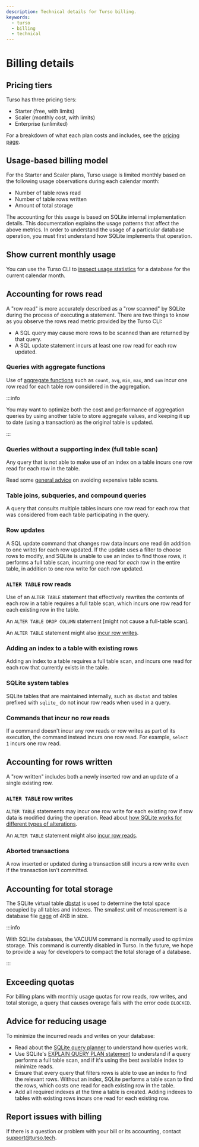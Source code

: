 ```yaml
---
description: Technical details for Turso billing.
keywords:
  - turso
  - billing
  - technical
---
```


# Billing details

## Pricing tiers

Turso has three pricing tiers:

- Starter (free, with limits)
- Scaler (monthly cost, with limits)
- Enterprise (unlimited)

For a breakdown of what each plan costs and includes, see the [pricing page].

## Usage-based billing model

For the Starter and Scaler plans, Turso usage is limited monthly based on the
following usage observations during each calendar month:

- Number of table rows read
- Number of table rows written
- Amount of total storage

The accounting for this usage is based on SQLite internal implementation
details. This documentation explains the usage patterns that affect the above
metrics. In order to understand the usage of a particular database operation,
you must first understand how SQLite implements that operation.

## Show current monthly usage

You can use the Turso CLI to [inspect usage statistics] for a database for the
current calendar month.

## Accounting for rows read

A "row read" is more accurately described as a "row scanned" by SQLite during
the process of executing a statement. There are two things to know as you
observe the rows read metric provided by the Turso CLI:

- A SQL query may cause more rows to be scanned than are returned by that query.
- A SQL update statement incurs at least one row read for each row updated.

### Queries with aggregate functions

Use of [aggregate functions] such as `count`, `avg`, `min`, `max`, and `sum`
incur one row read for each table row considered in the aggregation.

:::info

You may want to optimize both the cost and performance of aggregation queries by
using another table to store aggregate values, and keeping it up to date (using
a transaction) as the original table is updated.

:::

### Queries without a supporting index (full table scan)

Any query that is not able to make use of an index on a table incurs one row
read for each row in the table.

Read some [general advice](#advice-for-reducing-usage) on avoiding expensive
table scans.

### Table joins, subqueries, and compound queries

A query that consults multiple tables incurs one row read for each row that was
considered from each table participating in the query.

### Row updates

A SQL update command that changes row data incurs one read (in addition to one
write) for each row updated. If the update uses a filter to choose rows to
modify, and SQLite is unable to use an index to find those rows, it performs a
full table scan, incurring one read for *each* row in the entire table, in
addition to one row write for each row updated.

### `ALTER TABLE` row reads

Use of an `ALTER TABLE` statement that effectively rewrites the contents of each
row in a table requires a full table scan, which incurs one row read for each
existing row in the table.

An `ALTER TABLE DROP COLUMN` statement [might not cause a full-table scan].

An `ALTER TABLE` statement might also [incur row
writes](#alter-table-row-writes).

### Adding an index to a table with existing rows

Adding an index to a table requires a full table scan, and incurs one read for
each row that currently exists in the table.

### SQLite system tables

SQLite tables that are maintained internally, such as `dbstat` and tables
prefixed with `sqlite_` do not incur row reads when used in a query.

### Commands that incur no row reads

If a command doesn't incur any row reads or row writes as part of its execution,
the command instead incurs one row read. For example, `select 1` incurs one row
read.

## Accounting for rows written

A "row written" includes both a newly inserted row and an update of a single
existing row.

### `ALTER TABLE` row writes

`ALTER TABLE` statements may incur one row write for each existing row if row
data is modified during the operation. Read about [how SQLite works for
different types of alterations].

An `ALTER TABLE` statement might also [incur row reads](#alter-table-row-reads).

### Aborted transactions

A row inserted or updated during a transaction still incurs a row write even if
the transaction isn't committed.

## Accounting for total storage

The SQLite virtual table [dbstat] is used to determine the total space occupied
by all tables and indexes. The smallest unit of measurement is a database file
[page] of 4KB in size.

:::info

With SQLite databases, the VACUUM command is normally used to optimize storage.
This command is currently disabled in Turso. In the future, we hope to provide a
way for developers to compact the total storage of a database.

:::

## Exceeding quotas

For billing plans with monthly usage quotas for row reads, row writes, and total
storage, a query that causes overage fails with the error code `BLOCKED`.

## Advice for reducing usage

To minimize the incurred reads and writes on your database:

- Read about the [SQLite query planner] to understand how queries work.
- Use SQLite's [EXPLAIN QUERY PLAN statement] to understand if a query performs
  a full table scan, and if it's using the best available index to minimize
  reads.
- Ensure that every query that filters rows is able to use an index to find the
  relevant rows. Without an index, SQLite performs a table scan to find the
  rows, which costs one read for each existing row in the table.
- Add all required indexes at the time a table is created. Adding indexes to
  tables with existing rows incurs one read for each existing row.

## Report issues with billing

If there is a question or problem with your bill or its accounting, contact
[support@turso.tech](mailto:support@turso.tech).


[pricing page]: http://turso.tech/pricing
[inspect usage statistics]: /reference/turso-cli#inspect-database-usage
[aggregate functions]: https://www.sqlite.org/lang_aggfunc.html
[SQLite query planner]: https://www.sqlite.org/queryplanner.html
[might not cause a full table scan]: https://www.sqlite.org/lang_altertable.html
[EXPLAIN QUERY PLAN statement]: https://www.sqlite.org/eqp.html
[page]: https://www.sqlite.org/fileformat.html#pages
[how SQLite works for different types of alterations]: https://www.sqlite.org/lang_altertable.html#how_it_works
[dbstat]: https://www.sqlite.org/dbstat.html
